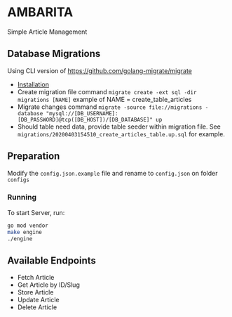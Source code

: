 # AMBARITA
Simple Article Management

## Database Migrations
Using CLI version of https://github.com/golang-migrate/migrate

* [Installation](https://github.com/golang-migrate/migrate/tree/master/cmd/migrate)
* Create migration file command ```migrate create -ext sql -dir migrations [NAME]``` example of NAME = create_table_articles
* Migrate changes command ```migrate -source file://migrations -database "mysql://[DB_USERNAME]:[DB_PASSWORD]@tcp([DB_HOST])/[DB_DATABASE]" up```
* Should table need data, provide table seeder within migration file. See `migrations/20200403154510_create_articles_table.up.sql` for example.

## Preparation

Modify the `config.json.example` file and rename to `config.json` on folder `configs`

### Running

To start Server, run:

```bash
go mod vendor
make engine
./engine
```

## Available Endpoints
* Fetch Article
* Get Article by ID/Slug
* Store Article
* Update Article
* Delete Article
